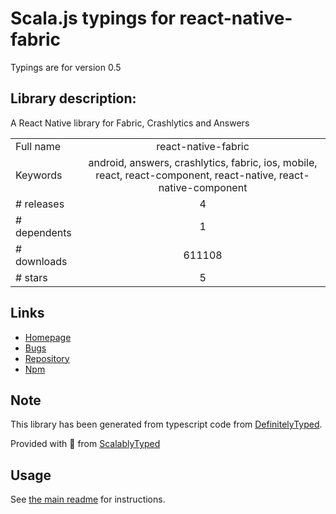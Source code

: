 
# Scala.js typings for react-native-fabric

Typings are for version 0.5

## Library description:
A React Native library for Fabric, Crashlytics and Answers

|                    |                 |
| ------------------ | :-------------: |
| Full name          | react-native-fabric |
| Keywords           | android, answers, crashlytics, fabric, ios, mobile, react, react-component, react-native, react-native-component |
| # releases         | 4 |
| # dependents       | 1 |
| # downloads        | 611108 |
| # stars            | 5 |

## Links
- [Homepage](https://github.com/corymsmith/react-native-fabric)
- [Bugs](https://github.com/corymsmith/react-native-fabric/issues)
- [Repository](https://github.com/corymsmith/react-native-fabric)
- [Npm](https://www.npmjs.com/package/react-native-fabric)
    


## Note
This library has been generated from typescript code from [DefinitelyTyped](https://definitelytyped.org).

Provided with :purple_heart: from [ScalablyTyped](https://github.com/oyvindberg/ScalablyTyped)

## Usage
See [the main readme](../../readme.md) for instructions.


